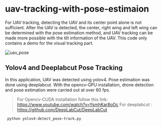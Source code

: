 # uav-tracking-with-pose-estimaion
For UAV tracking, detecting the UAV and its center point alone is not sufficient. After the UAV is detected, the center, right wing and left wing can be determined with the pose estimation method, and UAV tracking can be made more possible with the tilt information of the UAV. This code only contains a demo for the visual tracking part.

![uav_pose](https://github.com/KARAASLAN-AI/uav-tracking-with-pose-estimaion/blob/main/images/Untitled%20(2).gif)

##  Yolov4 and Deeplabcut Pose Tracking

In this application, UAV was detected using yolov4. Pose estimation was done using deeplabcut. With the opencv-GPU installation, drone detection and pose estimation were carried out at over 60 fps.

> For Opencv-CUDA installation follow this link: <br/>
https://www.youtube.com/watch?v=YsmhKar8oOc
> For deeplabcut : <br/> https://github.com/DeepLabCut/DeepLabCut

``` python yolov4-detect_pose-track.py```

